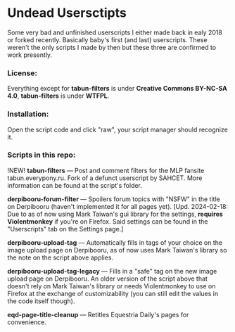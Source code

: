# Undead Usersctipts
Some very bad and unfinished userscripts I either made back in ealy 2018 or forked recently. Basically baby's first (and last) userscripts. These weren't the only scripts I made by then but these three are confirmed to work presently.

### License:
Everything except for **tabun-filters** is under **Creative Commons BY-NC-SA 4.0**, **tabun-filters** is under **WTFPL**.

### Installation:
Open the script code and click "raw", your script manager should recognize it.

### Scripts in this repo:

!NEW! **tabun-filters** — Post and comment filters for the MLP fansite tabun.everypony.ru. Fork of a defunct userscript by SAHCET. More information can be found at the script's folder.

**derpibooru-forum-filter** — Spoilers forum topics with "NSFW" in the title on Derpibooru (haven't implemented it for all pages yet). [Upd. 2024-02-18: Due to as of now using Mark Taiwan's gui library for the settings, __requires Violentmonkey__ if you're on Firefox. Said settings can be found in the "Userscripts" tab on the Settings page.]

**derpibooru-upload-tag** — Automatically fills in tags of your choice on the image upload page on Derpibooru, as of now uses Mark Taiwan's library so the note on the script above applies.

**derpibooru-upload-tag-legacy** — Fills in a "safe" tag on the new image upload page on Derpibooru. An older version of the script above that doesn't rely on Mark Taiwan's library or needs Violentmonkey to use on Firefox at the exchange of customizability (you can still edit the values in the code itself though).

**eqd-page-title-cleanup** — Retitles Equestria Daily's pages for convenience.
